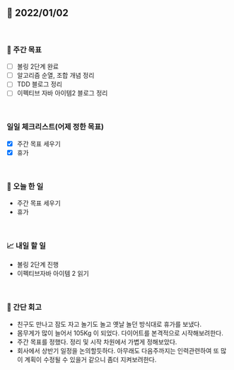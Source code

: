 ## 📅 2022/01/02

<br/>

### 🏹 주간 목표

- [ ] 볼링 2단계 완료
- [ ] 알고리즘 순열, 조합 개념 정리 
- [ ] TDD 블로그 정리
- [ ] 이펙티브 자바 아이템2 블로그 정리

<br/>

### 일일 체크리스트(어제 정한 목표)

- [x] 주간 목표 세우기
- [x] 휴가

<br/>

### 💯 오늘 한 일

- 주간 목표 세우기
- 휴가


<br/>

### 📈 내일 할 일

- 볼링 2단계 진행
- 이펙티브자바 아이템 2 읽기

<br/>

### 🧐 간단 회고

- 친구도 만나고 잠도 자고 놀기도 놀고 옛날 놀던 방식대로 휴가를 보냈다.
- 몸무게가 많이 늘어서 105Kg 이 되었다. 다이어트를 본격적으로 시작해보려한다.
- 주간 목표를 정했다. 정리 및 시작 차원에서 가볍게 정해보았다.
- 회사에서 상반기 일정을 논의할듯하다. 아무래도 다음주까지는 인력관련하여 또 많이 계획이 수정될 수 있을거 같으니 좀더 지켜보려한다.
